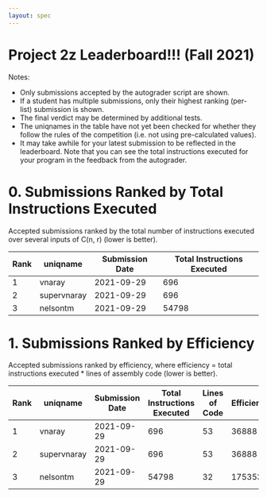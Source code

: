 ```yaml
---
layout: spec
---
```


Project 2z Leaderboard!!! (Fall 2021)
==============================
Notes:
- Only submissions accepted by the autograder script are shown.
- If a student has multiple submissions, only their highest ranking (per-list) submission is shown.
- The final verdict may be determined by additional tests.
- The uniqnames in the table have not yet been checked for whether they follow the rules of the competition (i.e. not using pre-calculated values).
- It may take awhile for your latest submission to be reflected in the leaderboard. Note that you can see the total instructions executed for your program in the feedback from the autograder.

# 0. Submissions Ranked by Total Instructions Executed
Accepted submissions ranked by the total number of instructions executed over several inputs of C(n, r) (lower is better).

| Rank  | uniqname | Submission Date | Total Instructions Executed |
|---|---|---|---|
| 1 | vnaray | 2021-09-29 | 696 |
| 2 | supervnaray | 2021-09-29 | 696 |
| 3 | nelsontm | 2021-09-29 | 54798 |


# 1. Submissions Ranked by Efficiency
Accepted submissions ranked by efficiency, where efficiency = total instructions executed * lines of assembly code (lower is better).

| Rank  | uniqname | Submission Date | Total Instructions Executed |Lines of Code | Efficiency |
|---|---|---|---|---|---|
| 1 | vnaray | 2021-09-29 | 696 | 53 | 36888 |
| 2 | supervnaray | 2021-09-29 | 696 | 53 | 36888 |
| 3 | nelsontm | 2021-09-29 | 54798 | 32 | 1753536 |

